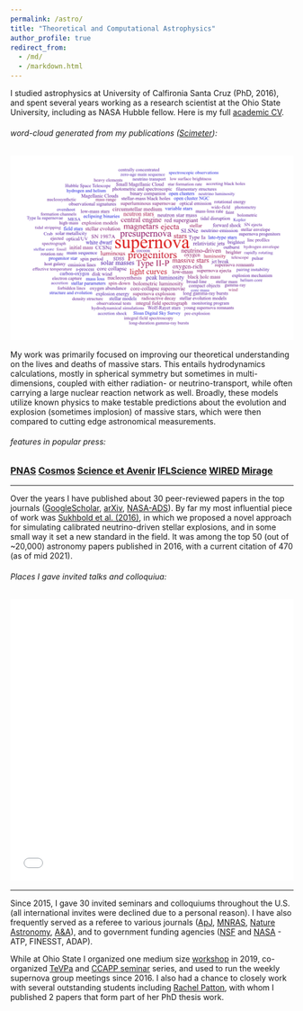 ```yaml
---
permalink: /astro/
title: "Theoretical and Computational Astrophysics"
author_profile: true
redirect_from:
  - /md/
  - /markdown.html
---
```


I studied astrophysics at University of Calfironia Santa Cruz (PhD, 2016), and spent several years working as a research scientist at the Ohio State University, including as NASA Hubble fellow. Here is my full [academic CV](/files/CV.pdf).

###### word-cloud generated from my publications ([Scimeter](https://scimeter.org/)):
<img src='/images/wc.png'>

My work was primarily focused on improving our theoretical understanding on the lives and deaths of massive stars. This entails hydrodynamics calculations, mostly in spherical symmetry but sometimes in multi-dimensions, coupled with either radiation- or neutrino-transport, while often carrying a large nuclear reaction network as well. Broadly, these models utilize known physics to make testable predictions about the evolution and explosion (sometimes implosion) of massive stars, which were then compared to cutting edge astronomical measurements.

###### features in popular press:
### [PNAS](https://www.pnas.org/content/117/3/1240)   [Cosmos](https://cosmosmagazine.com/space/how-bright-can-supernova-shine)   [Science et Avenir](https://www.sciencesetavenir.fr/espace/astrophysique/une-explosion-cosmique-a-nulle-autre-pareille_102050)   [IFLScience](https://www.iflscience.com/space/maximum-possible-supernova-brightness-calculated-astronomers/)   [WIRED](https://www.wired.com/story/the-secret-ingredient-that-powers-supernovas/) [Mirage](https://www.miragenews.com/a-superluminous-supernova-from-a-massive-548867/)
------

Over the years I have published about 30 peer-reviewed papers in the top journals ([GoogleScholar](https://scholar.google.com/citations?user=WeZtOyMAAAAJ&hl=en&oi=ao), [arXiv](https://arxiv.org/search/?query=sukhbold&searchtype=all&source=header), [NASA-ADS](https://ui.adsabs.harvard.edu/search/q=sukhbold&sort=date%20desc%2C%20bibcode%20desc&p_=0)). By far my most influential piece of work was [Sukhbold et al. (2016)](https://ui.adsabs.harvard.edu/abs/2016ApJ...821...38S/abstract), in which we proposed a novel approach for simulating calibrated neutrino-driven stellar explosions, and in some small way it set a new standard in the field. It was among the top 50 (out of ~20,000) astronomy papers published in 2016, with a current citation of 470 (as of mid 2021).

###### Places I gave invited talks and colloquiua:

<iframe width="100%" height="500px" frameborder="0"
        src="/talkmap/map.html" scrolling="no"></iframe>

------

Since 2015, I gave 30 invited seminars and colloquiums throughout the U.S. (all international invites were declined due to a personal reason). I have also frequently served as a referee to various journals ([ApJ](https://iopscience.iop.org/journal/0004-637X), [MNRAS](https://academic.oup.com/mnras), [Nature Astronomy](https://www.nature.com/natastron/), [A&A](https://www.aanda.org/)), and to government funding agencies ([NSF](https://www.nsf.gov/div/index.jsp?div=AST) and [NASA](https://nspires.nasaprs.com/external/) - ATP, FINESST, ADAP).

While at Ohio State I organized one medium size [workshop](https://ccapp.osu.edu/workshops/midwest-workshop-supernovae-and-transients) in 2019, co-organized [TeVPa](https://tevpa2017.osu.edu/) and [CCAPP seminar](https://ccapp.osu.edu/events/current-seminars) series, and used to run the weekly supernova group meetings since 2016. I also had a chance to closely work with several outstanding students including [Rachel Patton](https://astronomy.osu.edu/people/patton.502), with whom I published 2 papers that form part of her PhD thesis work.
